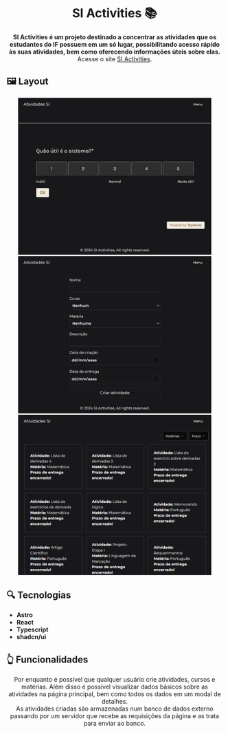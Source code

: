 <h1 align="center" style="font-weight: bold;">SI Activities 📚</h1>

<p align="center">
  <b>SI Activities é um projeto destinado a concentrar as atividades que os estudantes do IF possuem em um só lugar,
  possibilitando acesso rápido às suas atividades, bem como oferecendo informações úteis sobre elas.</b>
  <br />
  Acesse o site <a href="https://si-activities.vercel.app">SI Activities</a>.
</p>

<h2 id="layout">🖼️ Layout</h2>

<div align="center">
  <img src="/img/img1.png" width="450px" />
  <img src="/img/img2.png" width="450px" />
  <img src="/img/img3.png" width="450px" />
</div>

<h2 id="techs">🔍 Tecnologias</h2>

- **Astro**
- **React**
- **Typescript**
- **shadcn/ui**

<h2 id="functions">👆 Funcionalidades</h2>

<p align="center">
  Por enquanto é possível que qualquer usuário crie atividades, cursos e matérias. Além disso é possível visualizar dados básicos sobre as atividades na página       principal, bem como todos os dados em um modal de detalhes.<br>
  As atividades criadas são armazenadas num banco de dados externo passando por um servidor que recebe as requisições da página e as trata para enviar ao banco.
</p>
